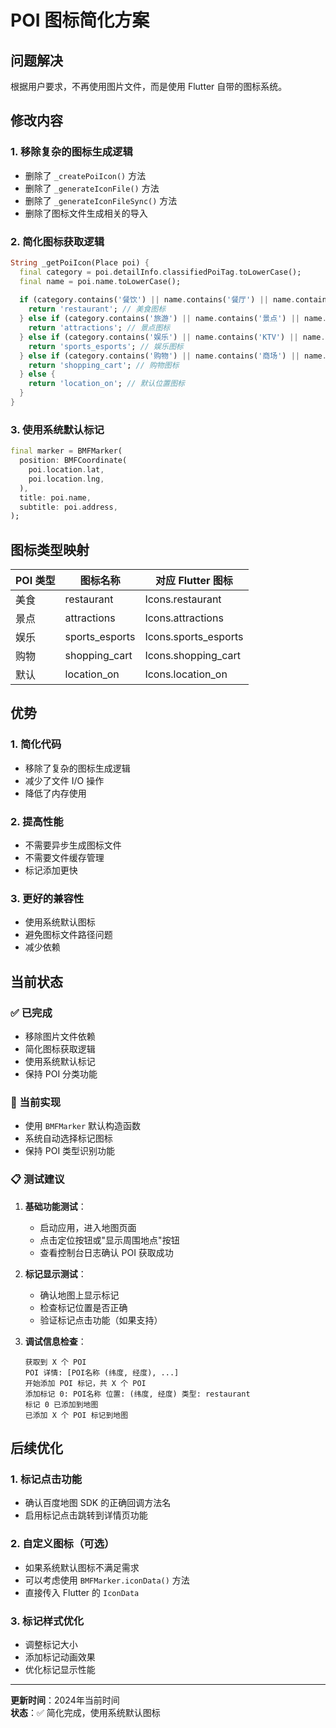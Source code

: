 # POI 图标简化方案

## 问题解决

根据用户要求，不再使用图片文件，而是使用 Flutter 自带的图标系统。

## 修改内容

### 1. 移除复杂的图标生成逻辑
- 删除了 `_createPoiIcon()` 方法
- 删除了 `_generateIconFile()` 方法
- 删除了 `_generateIconFileSync()` 方法
- 删除了图标文件生成相关的导入

### 2. 简化图标获取逻辑
```dart
String _getPoiIcon(Place poi) {
  final category = poi.detailInfo.classifiedPoiTag.toLowerCase();
  final name = poi.name.toLowerCase();
  
  if (category.contains('餐饮') || name.contains('餐厅') || name.contains('美食') || name.contains('饭店')) {
    return 'restaurant'; // 美食图标
  } else if (category.contains('旅游') || name.contains('景点') || name.contains('公园') || name.contains('博物馆')) {
    return 'attractions'; // 景点图标
  } else if (category.contains('娱乐') || name.contains('KTV') || name.contains('电影院') || name.contains('游戏')) {
    return 'sports_esports'; // 娱乐图标
  } else if (category.contains('购物') || name.contains('商场') || name.contains('超市') || name.contains('商店')) {
    return 'shopping_cart'; // 购物图标
  } else {
    return 'location_on'; // 默认位置图标
  }
}
```

### 3. 使用系统默认标记
```dart
final marker = BMFMarker(
  position: BMFCoordinate(
    poi.location.lat,
    poi.location.lng,
  ),
  title: poi.name,
  subtitle: poi.address,
);
```

## 图标类型映射

| POI 类型 | 图标名称 | 对应 Flutter 图标 |
|---------|---------|------------------|
| 美食     | restaurant | Icons.restaurant |
| 景点     | attractions | Icons.attractions |
| 娱乐     | sports_esports | Icons.sports_esports |
| 购物     | shopping_cart | Icons.shopping_cart |
| 默认     | location_on | Icons.location_on |

## 优势

### 1. 简化代码
- 移除了复杂的图标生成逻辑
- 减少了文件 I/O 操作
- 降低了内存使用

### 2. 提高性能
- 不需要异步生成图标文件
- 不需要文件缓存管理
- 标记添加更快

### 3. 更好的兼容性
- 使用系统默认图标
- 避免图标文件路径问题
- 减少依赖

## 当前状态

### ✅ 已完成
- 移除图片文件依赖
- 简化图标获取逻辑
- 使用系统默认标记
- 保持 POI 分类功能

### 🔄 当前实现
- 使用 `BMFMarker` 默认构造函数
- 系统自动选择标记图标
- 保持 POI 类型识别功能

### 📋 测试建议
1. **基础功能测试**：
   - 启动应用，进入地图页面
   - 点击定位按钮或"显示周围地点"按钮
   - 查看控制台日志确认 POI 获取成功

2. **标记显示测试**：
   - 确认地图上显示标记
   - 检查标记位置是否正确
   - 验证标记点击功能（如果支持）

3. **调试信息检查**：
   ```
   获取到 X 个 POI
   POI 详情: [POI名称 (纬度, 经度), ...]
   开始添加 POI 标记，共 X 个 POI
   添加标记 0: POI名称 位置: (纬度, 经度) 类型: restaurant
   标记 0 已添加到地图
   已添加 X 个 POI 标记到地图
   ```

## 后续优化

### 1. 标记点击功能
- 确认百度地图 SDK 的正确回调方法名
- 启用标记点击跳转到详情页功能

### 2. 自定义图标（可选）
- 如果系统默认图标不满足需求
- 可以考虑使用 `BMFMarker.iconData()` 方法
- 直接传入 Flutter 的 `IconData`

### 3. 标记样式优化
- 调整标记大小
- 添加标记动画效果
- 优化标记显示性能

---

**更新时间**：2024年当前时间  
**状态**：✅ 简化完成，使用系统默认图标

